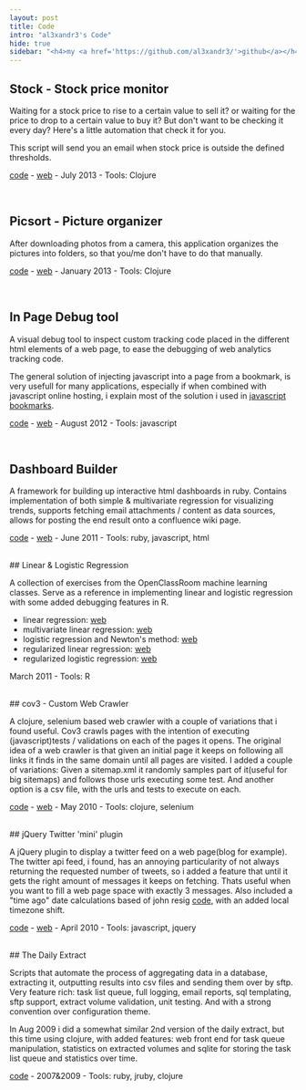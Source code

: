 ```yaml
---
layout: post
title: Code
intro: "al3xandr3's Code"
hide: true
sidebar: "<h4>my <a href='https://github.com/al3xandr3/'>github</a></h4>"
---
```


## Stock - Stock price monitor

Waiting for a stock price to rise to a certain value to sell it? or waiting for the price to drop to a certain value to buy it? But don't want to be checking it every day? Here's a little automation that check it for you.

This script will send you an email when stock price is outside the defined thresholds.

[code](https://github.com/al3xandr3/stock) - [web](https://github.com/al3xandr3/stock) - July 2013 - Tools: Clojure

<br/>

## Picsort - Picture organizer

After downloading photos from a camera, this application organizes the pictures into folders, so that you/me don't have to do that manually. 

[code](https://github.com/al3xandr3/picsort) - [web](https://github.com/al3xandr3/picsort) - January 2013 - Tools: Clojure

<br/>

## In Page Debug tool

A visual debug tool to inspect custom tracking code placed in the different html elements of a web page, to ease the debugging of web analytics tracking code.

The general solution of injecting javascript into a page from a bookmark, is very usefull for many applications, especially if when combined with javascript online hosting, i explain most of the solution i used in [javascript bookmarks](http://al3xandr3.github.io/2012/12/05/javascript-bookmarks.html).

[code](https://gist.github.com/al3xandr3/3665292) - [web](http://al3xandr3.github.io/2012/12/05/javascript-bookmarks.html) - August 2012 - Tools: javascript

<br/>

## Dashboard Builder

A framework for building up interactive html dashboards in ruby. Contains
implementation of both simple & multivariate regression for visualizing
trends, supports fetching email attachments / content as data sources, allows
for posting the end result onto a confluence wiki page.

[code][1] - [web][2] - June 2011 - Tools: ruby, javascript, html

<br/>
## Linear & Logistic Regression

A collection of exercises from the OpenClassRoom machine learning classes.
Serve as a reference in implementing linear and logistic regression with some
added debugging features in R.

 * linear regression: [web][3]
 * multivariate linear regression: [web][5]
 * logistic regression and Newton's method: [web][7]
 * regularized linear regression: [web][9]
 * regularized logistic regression: [web][11]

March 2011 - Tools: R

<br/>
## cov3 - Custom Web Crawler

A clojure, selenium based web crawler with a couple of variations that i found
useful. Cov3 crawls pages with the intention of executing
(javascript)tests / validations on each of the pages it opens. The original idea
of a web crawler is that given an initial page it keeps on following all links
it finds in the same domain until all pages are visited. I added a couple of
variations: Given a sitemap.xml it randomly samples part of it(useful for big
sitemaps) and follows those urls executing some test. And another option is a
csv file, with the urls and tests to execute on each.

[code][13] - [web][14] - May 2010 - Tools: clojure, selenium

<br/>
## jQuery Twitter 'mini' plugin

A jQuery plugin to display a twitter feed on a web page(blog for example). The
twitter api feed, i found, has an annoying particularity of not always
returning the requested number of tweets, so i added a feature that until it
gets the right amount of messages it keeps on fetching. Thats useful when you
want to fill a web page space with exactly 3 messages. Also included a "time
ago" date calculations based of john resig [code][15], with an added local
timezone shift.

[code][16] - [web][17] - April 2010 - Tools: javascript, jquery


<br/>
## The Daily Extract

Scripts that automate the process of aggregating data in a database,
extracting it, outputting results into csv files and sending them over by
sftp. Very feature rich: task list queue, full logging, email reports, sql
templating, sftp support, extract volume validation, unit testing. And with a
strong convention over configuration theme.

In Aug 2009 i did a somewhat similar 2nd version of the daily extract, but
this time using clojure, with added features: web front end for task queue
manipulation, statistics on extracted volumes and sqlite for storing the task
list queue and statistics over time.

[code][18] - 2007&2009 - Tools: ruby, jruby, clojure


   [1]: https://github.com/al3xandr3/Dashboard
   [2]: http://al3xandr3.github.com/2011/05/24/dashboards.html
   [3]: http://al3xandr3.github.com/2011/02/24/ml-ex2-linear-regression.html
   [4]: https://github.com/al3xandr3/al3xandr3.github.com/blob/master/_org/posts/ml2.r
   [5]: http://al3xandr3.github.com/2011/03/08/ml-ex3.html
   [6]: https://github.com/al3xandr3/al3xandr3.github.com/blob/master/_org/posts/ml3.r
   [7]: http://al3xandr3.github.com/2011/03/16/ml-ex4.html
   [8]: https://github.com/al3xandr3/al3xandr3.github.com/blob/master/_org/posts/ml4.r
   [9]: http://al3xandr3.github.com/2011/03/18/ml-ex51.html
   [10]: https://github.com/al3xandr3/al3xandr3.github.com/blob/master/_org/posts/ml5lin.r
   [11]: http://al3xandr3.github.com/2011/03/20/ml-ex52.html
   [12]: https://github.com/al3xandr3/al3xandr3.github.com/blob/master/_org/posts/ml5log.r
   [13]: https://github.com/al3xandr3/cov3
   [14]: http://al3xandr3.github.com/2010/05/22/clojure-selenium2-crawler-cov3.html
   [15]: http://ejohn.org/blog/javascript-pretty-date/
   [16]: https://github.com/al3xandr3/jquery-twitter-plugin
   [17]: http://al3xandr3.github.com/2010/04/10/jquery-twitter-plugin.html
   [18]: https://github.com/al3xandr3/daily-extract

